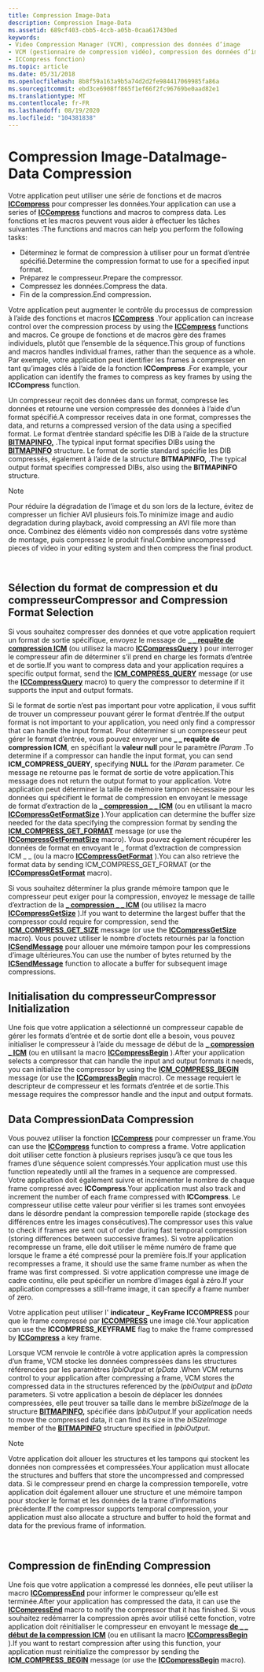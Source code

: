 ```yaml
---
title: Compression Image-Data
description: Compression Image-Data
ms.assetid: 689cf403-cbb5-4ccb-a05b-0caa617430ed
keywords:
- Video Compression Manager (VCM), compression des données d’image
- VCM (gestionnaire de compression vidéo), compression des données d’image
- ICCompress fonction)
ms.topic: article
ms.date: 05/31/2018
ms.openlocfilehash: 8b8f59a163a9b5a74d2d2fe984417069985fa86a
ms.sourcegitcommit: ebd3ce6908ff865f1ef66f2fc96769be0aad82e1
ms.translationtype: MT
ms.contentlocale: fr-FR
ms.lasthandoff: 08/19/2020
ms.locfileid: "104381838"
---
```

# <a name="image-data-compression"></a><span data-ttu-id="6db57-106">Compression Image-Data</span><span class="sxs-lookup"><span data-stu-id="6db57-106">Image-Data Compression</span></span>

<span data-ttu-id="6db57-107">Votre application peut utiliser une série de fonctions et de macros [**ICCompress**](/windows/desktop/api/Vfw/nf-vfw-iccompress) pour compresser les données.</span><span class="sxs-lookup"><span data-stu-id="6db57-107">Your application can use a series of [**ICCompress**](/windows/desktop/api/Vfw/nf-vfw-iccompress) functions and macros to compress data.</span></span> <span data-ttu-id="6db57-108">Les fonctions et les macros peuvent vous aider à effectuer les tâches suivantes :</span><span class="sxs-lookup"><span data-stu-id="6db57-108">The functions and macros can help you perform the following tasks:</span></span>

-   <span data-ttu-id="6db57-109">Déterminez le format de compression à utiliser pour un format d’entrée spécifié.</span><span class="sxs-lookup"><span data-stu-id="6db57-109">Determine the compression format to use for a specified input format.</span></span>
-   <span data-ttu-id="6db57-110">Préparez le compresseur.</span><span class="sxs-lookup"><span data-stu-id="6db57-110">Prepare the compressor.</span></span>
-   <span data-ttu-id="6db57-111">Compressez les données.</span><span class="sxs-lookup"><span data-stu-id="6db57-111">Compress the data.</span></span>
-   <span data-ttu-id="6db57-112">Fin de la compression.</span><span class="sxs-lookup"><span data-stu-id="6db57-112">End compression.</span></span>

<span data-ttu-id="6db57-113">Votre application peut augmenter le contrôle du processus de compression à l’aide des fonctions et macros [**ICCompress**](/windows/desktop/api/Vfw/nf-vfw-iccompress) .</span><span class="sxs-lookup"><span data-stu-id="6db57-113">Your application can increase control over the compression process by using the [**ICCompress**](/windows/desktop/api/Vfw/nf-vfw-iccompress) functions and macros.</span></span> <span data-ttu-id="6db57-114">Ce groupe de fonctions et de macros gère des frames individuels, plutôt que l’ensemble de la séquence.</span><span class="sxs-lookup"><span data-stu-id="6db57-114">This group of functions and macros handles individual frames, rather than the sequence as a whole.</span></span> <span data-ttu-id="6db57-115">Par exemple, votre application peut identifier les frames à compresser en tant qu’images clés à l’aide de la fonction **ICCompress** .</span><span class="sxs-lookup"><span data-stu-id="6db57-115">For example, your application can identify the frames to compress as key frames by using the **ICCompress** function.</span></span>

<span data-ttu-id="6db57-116">Un compresseur reçoit des données dans un format, compresse les données et retourne une version compressée des données à l’aide d’un format spécifié.</span><span class="sxs-lookup"><span data-stu-id="6db57-116">A compressor receives data in one format, compresses the data, and returns a compressed version of the data using a specified format.</span></span> <span data-ttu-id="6db57-117">Le format d’entrée standard spécifie les DIB à l’aide de la structure [**BITMAPINFO,**](/windows/win32/api/wingdi/ns-wingdi-bitmapinfo) .</span><span class="sxs-lookup"><span data-stu-id="6db57-117">The typical input format specifies DIBs using the [**BITMAPINFO**](/windows/win32/api/wingdi/ns-wingdi-bitmapinfo) structure.</span></span> <span data-ttu-id="6db57-118">Le format de sortie standard spécifie les DIB compressés, également à l’aide de la structure **BITMAPINFO,** .</span><span class="sxs-lookup"><span data-stu-id="6db57-118">The typical output format specifies compressed DIBs, also using the **BITMAPINFO** structure.</span></span>

> [!Note]  
> <span data-ttu-id="6db57-119">Pour réduire la dégradation de l’image et du son lors de la lecture, évitez de compresser un fichier AVI plusieurs fois.</span><span class="sxs-lookup"><span data-stu-id="6db57-119">To minimize image and audio degradation during playback, avoid compressing an AVI file more than once.</span></span> <span data-ttu-id="6db57-120">Combinez des éléments vidéo non compressés dans votre système de montage, puis compressez le produit final.</span><span class="sxs-lookup"><span data-stu-id="6db57-120">Combine uncompressed pieces of video in your editing system and then compress the final product.</span></span>

 

## <a name="compressor-and-compression-format-selection"></a><span data-ttu-id="6db57-121">Sélection du format de compression et du compresseur</span><span class="sxs-lookup"><span data-stu-id="6db57-121">Compressor and Compression Format Selection</span></span>

<span data-ttu-id="6db57-122">Si vous souhaitez compresser des données et que votre application requiert un format de sortie spécifique, envoyez le message de [**\_ \_ requête de compression ICM**](icm-compress-query.md) (ou utilisez la macro [**ICCompressQuery**](/windows/desktop/api/Vfw/nf-vfw-iccompressquery) ) pour interroger le compresseur afin de déterminer s’il prend en charge les formats d’entrée et de sortie.</span><span class="sxs-lookup"><span data-stu-id="6db57-122">If you want to compress data and your application requires a specific output format, send the [**ICM\_COMPRESS\_QUERY**](icm-compress-query.md) message (or use the [**ICCompressQuery**](/windows/desktop/api/Vfw/nf-vfw-iccompressquery) macro) to query the compressor to determine if it supports the input and output formats.</span></span>

<span data-ttu-id="6db57-123">Si le format de sortie n’est pas important pour votre application, il vous suffit de trouver un compresseur pouvant gérer le format d’entrée.</span><span class="sxs-lookup"><span data-stu-id="6db57-123">If the output format is not important to your application, you need only find a compressor that can handle the input format.</span></span> <span data-ttu-id="6db57-124">Pour déterminer si un compresseur peut gérer le format d’entrée, vous pouvez envoyer une **\_ \_ requête de compression ICM**, en spécifiant la **valeur null** pour le paramètre *lParam* .</span><span class="sxs-lookup"><span data-stu-id="6db57-124">To determine if a compressor can handle the input format, you can send **ICM\_COMPRESS\_QUERY**, specifying **NULL** for the *lParam* parameter.</span></span> <span data-ttu-id="6db57-125">Ce message ne retourne pas le format de sortie de votre application.</span><span class="sxs-lookup"><span data-stu-id="6db57-125">This message does not return the output format to your application.</span></span> <span data-ttu-id="6db57-126">Votre application peut déterminer la taille de mémoire tampon nécessaire pour les données qui spécifient le format de compression en envoyant le message de format d’extraction de la [**\_ compression \_ \_ ICM**](icm-compress-get-format.md) (ou en utilisant la macro [**ICCompressGetFormatSize**](/windows/desktop/api/Vfw/nf-vfw-iccompressgetformatsize) ).</span><span class="sxs-lookup"><span data-stu-id="6db57-126">Your application can determine the buffer size needed for the data specifying the compression format by sending the [**ICM\_COMPRESS\_GET\_FORMAT**](icm-compress-get-format.md) message (or use the [**ICCompressGetFormatSize**](/windows/desktop/api/Vfw/nf-vfw-iccompressgetformatsize) macro).</span></span> <span data-ttu-id="6db57-127">Vous pouvez également récupérer les données de format en envoyant le \_ format d’extraction de compression ICM \_ \_ (ou la macro [**ICCompressGetFormat**](/windows/desktop/api/Vfw/nf-vfw-iccompressgetformat) ).</span><span class="sxs-lookup"><span data-stu-id="6db57-127">You can also retrieve the format data by sending ICM\_COMPRESS\_GET\_FORMAT (or the [**ICCompressGetFormat**](/windows/desktop/api/Vfw/nf-vfw-iccompressgetformat) macro).</span></span>

<span data-ttu-id="6db57-128">Si vous souhaitez déterminer la plus grande mémoire tampon que le compresseur peut exiger pour la compression, envoyez le message de taille d’extraction de la [**\_ compression \_ \_ ICM**](icm-compress-get-size.md) (ou utilisez la macro [**ICCompressGetSize**](/windows/desktop/api/Vfw/nf-vfw-iccompressgetsize) ).</span><span class="sxs-lookup"><span data-stu-id="6db57-128">If you want to determine the largest buffer that the compressor could require for compression, send the [**ICM\_COMPRESS\_GET\_SIZE**](icm-compress-get-size.md) message (or use the [**ICCompressGetSize**](/windows/desktop/api/Vfw/nf-vfw-iccompressgetsize) macro).</span></span> <span data-ttu-id="6db57-129">Vous pouvez utiliser le nombre d’octets retournés par la fonction [**ICSendMessage**](/windows/desktop/api/Vfw/nf-vfw-icsendmessage) pour allouer une mémoire tampon pour les compressions d’image ultérieures.</span><span class="sxs-lookup"><span data-stu-id="6db57-129">You can use the number of bytes returned by the [**ICSendMessage**](/windows/desktop/api/Vfw/nf-vfw-icsendmessage) function to allocate a buffer for subsequent image compressions.</span></span>

## <a name="compressor-initialization"></a><span data-ttu-id="6db57-130">Initialisation du compresseur</span><span class="sxs-lookup"><span data-stu-id="6db57-130">Compressor Initialization</span></span>

<span data-ttu-id="6db57-131">Une fois que votre application a sélectionné un compresseur capable de gérer les formats d’entrée et de sortie dont elle a besoin, vous pouvez initialiser le compresseur à l’aide du message de début de la [**\_ compression \_ ICM**](icm-compress-begin.md) (ou en utilisant la macro [**ICCompressBegin**](/windows/desktop/api/Vfw/nf-vfw-iccompressbegin) ).</span><span class="sxs-lookup"><span data-stu-id="6db57-131">After your application selects a compressor that can handle the input and output formats it needs, you can initialize the compressor by using the [**ICM\_COMPRESS\_BEGIN**](icm-compress-begin.md) message (or use the [**ICCompressBegin**](/windows/desktop/api/Vfw/nf-vfw-iccompressbegin) macro).</span></span> <span data-ttu-id="6db57-132">Ce message requiert le descripteur de compresseur et les formats d’entrée et de sortie.</span><span class="sxs-lookup"><span data-stu-id="6db57-132">This message requires the compressor handle and the input and output formats.</span></span>

## <a name="data-compression"></a><span data-ttu-id="6db57-133">Data Compression</span><span class="sxs-lookup"><span data-stu-id="6db57-133">Data Compression</span></span>

<span data-ttu-id="6db57-134">Vous pouvez utiliser la fonction [**ICCompress**](/windows/desktop/api/Vfw/nf-vfw-iccompress) pour compresser un frame.</span><span class="sxs-lookup"><span data-stu-id="6db57-134">You can use the [**ICCompress**](/windows/desktop/api/Vfw/nf-vfw-iccompress) function to compress a frame.</span></span> <span data-ttu-id="6db57-135">Votre application doit utiliser cette fonction à plusieurs reprises jusqu’à ce que tous les frames d’une séquence soient compressés.</span><span class="sxs-lookup"><span data-stu-id="6db57-135">Your application must use this function repeatedly until all the frames in a sequence are compressed.</span></span> <span data-ttu-id="6db57-136">Votre application doit également suivre et incrémenter le nombre de chaque frame compressé avec **ICCompress**.</span><span class="sxs-lookup"><span data-stu-id="6db57-136">Your application must also track and increment the number of each frame compressed with **ICCompress**.</span></span> <span data-ttu-id="6db57-137">Le compresseur utilise cette valeur pour vérifier si les trames sont envoyées dans le désordre pendant la compression temporelle rapide (stockage des différences entre les images consécutives).</span><span class="sxs-lookup"><span data-stu-id="6db57-137">The compressor uses this value to check if frames are sent out of order during fast temporal compression (storing differences between successive frames).</span></span> <span data-ttu-id="6db57-138">Si votre application recompresse un frame, elle doit utiliser le même numéro de frame que lorsque le frame a été compressé pour la première fois.</span><span class="sxs-lookup"><span data-stu-id="6db57-138">If your application recompresses a frame, it should use the same frame number as when the frame was first compressed.</span></span> <span data-ttu-id="6db57-139">Si votre application compresse une image de cadre continu, elle peut spécifier un nombre d’images égal à zéro.</span><span class="sxs-lookup"><span data-stu-id="6db57-139">If your application compresses a still-frame image, it can specify a frame number of zero.</span></span>

<span data-ttu-id="6db57-140">Votre application peut utiliser l' **indicateur \_ KeyFrame ICCOMPRESS** pour que le frame compressé par [**ICCOMPRESS**](/windows/desktop/api/Vfw/nf-vfw-iccompress) une image clé.</span><span class="sxs-lookup"><span data-stu-id="6db57-140">Your application can use the **ICCOMPRESS\_KEYFRAME** flag to make the frame compressed by [**ICCompress**](/windows/desktop/api/Vfw/nf-vfw-iccompress) a key frame.</span></span>

<span data-ttu-id="6db57-141">Lorsque VCM renvoie le contrôle à votre application après la compression d’un frame, VCM stocke les données compressées dans les structures référencées par les paramètres *lpbiOutput* et *lpData* .</span><span class="sxs-lookup"><span data-stu-id="6db57-141">When VCM returns control to your application after compressing a frame, VCM stores the compressed data in the structures referenced by the *lpbiOutput* and *lpData* parameters.</span></span> <span data-ttu-id="6db57-142">Si votre application a besoin de déplacer les données compressées, elle peut trouver sa taille dans le membre *biSizeImage* de la structure [**BITMAPINFO,**](/windows/win32/api/wingdi/ns-wingdi-bitmapinfo) spécifiée dans *lpbiOutput*.</span><span class="sxs-lookup"><span data-stu-id="6db57-142">If your application needs to move the compressed data, it can find its size in the *biSizeImage* member of the [**BITMAPINFO**](/windows/win32/api/wingdi/ns-wingdi-bitmapinfo) structure specified in *lpbiOutput*.</span></span>

> [!Note]  
> <span data-ttu-id="6db57-143">Votre application doit allouer les structures et les tampons qui stockent les données non compressées et compressées.</span><span class="sxs-lookup"><span data-stu-id="6db57-143">Your application must allocate the structures and buffers that store the uncompressed and compressed data.</span></span> <span data-ttu-id="6db57-144">Si le compresseur prend en charge la compression temporelle, votre application doit également allouer une structure et une mémoire tampon pour stocker le format et les données de la trame d’informations précédente.</span><span class="sxs-lookup"><span data-stu-id="6db57-144">If the compressor supports temporal compression, your application must also allocate a structure and buffer to hold the format and data for the previous frame of information.</span></span>

 

## <a name="ending-compression"></a><span data-ttu-id="6db57-145">Compression de fin</span><span class="sxs-lookup"><span data-stu-id="6db57-145">Ending Compression</span></span>

<span data-ttu-id="6db57-146">Une fois que votre application a compressé les données, elle peut utiliser la macro [**ICCompressEnd**](/windows/desktop/api/Vfw/nf-vfw-iccompressend) pour informer le compresseur qu’elle est terminée.</span><span class="sxs-lookup"><span data-stu-id="6db57-146">After your application has compressed the data, it can use the [**ICCompressEnd**](/windows/desktop/api/Vfw/nf-vfw-iccompressend) macro to notify the compressor that it has finished.</span></span> <span data-ttu-id="6db57-147">Si vous souhaitez redémarrer la compression après avoir utilisé cette fonction, votre application doit réinitialiser le compresseur en envoyant le message [**de \_ \_ début de la compression ICM**](icm-compress-begin.md) (ou en utilisant la macro [**ICCompressBegin**](/windows/desktop/api/Vfw/nf-vfw-iccompressbegin) ).</span><span class="sxs-lookup"><span data-stu-id="6db57-147">If you want to restart compression after using this function, your application must reinitialize the compressor by sending the [**ICM\_COMPRESS\_BEGIN**](icm-compress-begin.md) message (or use the [**ICCompressBegin**](/windows/desktop/api/Vfw/nf-vfw-iccompressbegin) macro).</span></span>

 

 